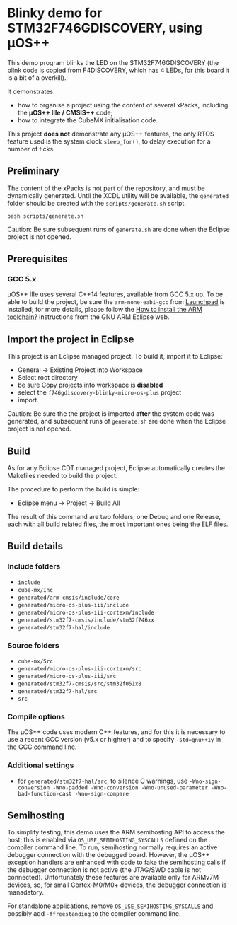# Blinky demo for STM32F746GDISCOVERY, using µOS++

This demo program blinks the LED on the STM32F746GDISCOVERY (the blink code
is copied from F4DISCOVERY, which has 4 LEDs, for this board it is a bit of
a overkill).

It demonstrates:

- how to organise a project using the content of several xPacks, including the **µOS++ IIIe / CMSIS++** code;
- how to integrate the CubeMX initialisation code.

This project **does not** demonstrate any µOS++ features, the only RTOS feature used is the system clock `sleep_for()`, to delay execution for a number of ticks.

## Preliminary

The content of the xPacks is not part of the repository, and must be dynamically generated. Until the XCDL utility will be available, the `generated` folder should be created with the `scripts/generate.sh` script.

```
bash scripts/generate.sh
```

Caution: Be sure subsequent runs of `generate.sh` are done when the Eclipse project is not opened.

## Prerequisites

### GCC 5.x

µOS++ IIIe uses several C++14 features, available from GCC 5.x up. To be able to build the project, be sure the `arm-none-eabi-gcc` from [Launchpad](http://launchpad.net/gcc-arm-embedded) is installed; for more details, please follow the [How to install the ARM toolchain?](http://gnuarmeclipse.github.io/toolchain/install/) instructions from the GNU ARM Eclipse web.

## Import the project in Eclipse

This project is an Eclipse managed project. To build it, import it to Eclipse:

- General → Existing Project into Workspace
- Select root directory
- be sure Copy projects into workspace is **disabled**
- select the `f746gdiscovery-blinky-micro-os-plus` project
- import

Caution: Be sure the the project is imported **after** the system code was generated, and subsequent runs of `generate.sh` are done when the Eclipse project is not opened.

## Build

As for any Eclipse CDT managed project, Eclipse automatically creates the Makefiles needed to build the project. 

The procedure to perform the build is simple:

- Eclipse menu → Project → Build All

The result of this command are two folders, one Debug and one Release, each with all build related files, the most important ones being the ELF files.

## Build details

### Include folders

- `include`
- `cube-mx/Inc`
- `generated/arm-cmsis/include/core`
- `generated/micro-os-plus-iii/include`
- `generated/micro-os-plus-iii-cortexm/include`
- `generated/stm32f7-cmsis/include/stm32f746xx`
- `generated/stm32f7-hal/include`

### Source folders

- `cube-mx/Src`
- `generated/micro-os-plus-iii-cortexm/src`
- `generated/micro-os-plus-iii/src`
- `generated/stm32f7-cmsis/src/stm32f051x8`
- `generated/stm32f7-hal/src`
- `src`

### Compile options

The µOS++ code uses modern C++ features, and for this it is necessary to use a recent GCC version (v5.x or highrer) and to specify `-std=gnu++1y` in the GCC command line.

### Additional settings

- for `generated/stm32f7-hal/src`, to silence C warnings, use `-Wno-sign-conversion -Wno-padded -Wno-conversion -Wno-unused-parameter -Wno-bad-function-cast -Wno-sign-compare`


## Semihosting

To simplify testing, this demo uses the ARM semihosting API to access the host; this is enabled via `OS_USE_SEMIHOSTING_SYSCALLS` defined on the compiler command line. To run, semihosting normally requires an active debugger connection with the debugged board. However, the µOS++ exception handlers are enhanced with code to fake the semihosting calls if the debugger connection is not active (the JTAG/SWD cable is not connected). Unfortunately these features are available only for ARMv7M devices, so, for small Cortex-M0/M0+ devices, the debugger connection is manadatory.

For standalone applications, remove `OS_USE_SEMIHOSTING_SYSCALLS` and possibly add `-ffreestanding` to the compiler command line.
